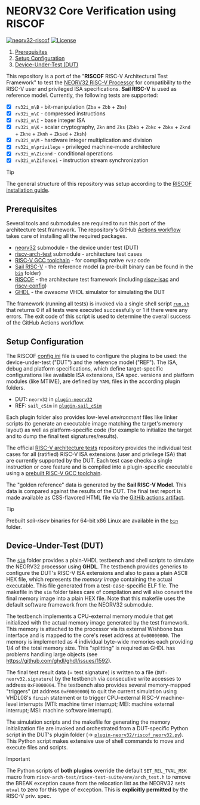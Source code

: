 # NEORV32 Core Verification using RISCOF

[![neorv32-riscof](https://img.shields.io/github/actions/workflow/status/stnolting/neorv32-riscof/main.yml?branch=main&longCache=true&style=flat-square&label=neorv32-riscof&logo=Github%20Actions&logoColor=fff)](https://github.com/stnolting/neorv32-riscof/actions/workflows/main.yml)
[![License](https://img.shields.io/github/license/stnolting/neorv32-riscof?longCache=true&style=flat-square&label=License)](https://github.com/stnolting/neorv32-riscof/blob/main/LICENSE)

1. [Prerequisites](#prerequisites)
2. [Setup Configuration](#setup-configuration)
3. [Device-Under-Test (DUT)](#device-under-test-dut)

This repository is a port of the "**RISCOF** RISC-V Architectural Test Framework" to test the
[NEORV32 RISC-V Processor](https://github.com/stnolting/neorv32) for compatibility to the RISC-V
user and privileged ISA specifications. **Sail RISC-V** is used as reference model.
Currently, the following tests are supported:

- [x] `rv32i_m\B` - bit-manipulation (`Zba` + `Zbb` + `Zbs`)
- [x] `rv32i_m\C` - compressed instructions
- [x] `rv32i_m\I` - base integer ISA
- [x] `rv32i_m\K` - scalar cryptography, `Zkn` and `Zks` (`Zbkb` + `Zbkc` + `Zbkx` + `Zknd` + `Zkne` + `Zknh` + `Zksed` + `Zksh`)
- [x] `rv32i_m\M` - hardware integer multiplication and division
- [x] `rv32i_m\privilege` - privileged machine-mode architecture
- [x] `rv32i_m\Zicond` - conditional operations
- [x] `rv32i_m\Zifencei` - instruction stream synchronization

> [!TIP]
> The general structure of this repository was setup according to the
[RISCOF installation guide](https://riscof.readthedocs.io/en/stable/installation.html).


## Prerequisites

Several tools and submodules are required to run this port of the architecture test framework. The repository's
GitHub [Actions workflow](https://github.com/stnolting/neorv32-riscof/blob/main/.github/workflows/main.yml)
takes care of installing all the required packages.

* [neorv32](https://github.com/stnolting/neorv32) submodule - the device under test (DUT)
* [riscv-arch-test](https://github.com/riscv-non-isa/riscv-arch-test) submodule - architecture test cases
* [RISC-V GCC toolchain](https://github.com/stnolting/riscv-gcc-prebuilt) - for compiling native `rv32` code
* [Sail RISC-V](https://github.com/riscv/sail-riscv) - the reference model (a pre-built binary can be found in
the [`bin`](https://github.com/stnolting/neorv32-riscof/tree/main/bin) folder)
* [RISCOF](https://github.com/riscv-software-src/riscof) - the architecture test framework (including
[riscv-isac](https://github.com/riscv-software-src/riscv-isac) and [riscv-config](https://github.com/riscv-software-src/riscv-config))
* [GHDL](https://github.com/ghdl/ghdl) - the _awesome_ VHDL simulator for simulating the DUT

The framework (running all tests) is invoked via a single shell script
[`run.sh`](https://github.com/stnolting/neorv32-riscof/blob/main/run.sh) that returns 0 if all tests were executed
successfully or 1 if there were any errors. The exit code of this script is used to determine the overall success
of the GitHub Actions workflow.


## Setup Configuration

The RISCOF [config.ini](https://github.com/stnolting/neorv32-riscof/blob/main/config.ini) file is used to configure
the plugins to be used: the device-under-test ("DUT") and the reference model ("REF"). The ISA, debug and platform
specifications, which define target-specific configurations like available ISA extensions, ISA spec. versions and
platform modules (like MTIME), are defined by `YAML` files in the according plugin folders.

* DUT: `neorv32` in [`plugin-neorv32`](https://github.com/stnolting/neorv32-riscof/tree/main/plugin-neorv32)
* REF: `sail_cSim` in [`plugin-sail_cSim`](https://github.com/stnolting/neorv32-riscof/tree/main/plugin-sail_cSim)

Each plugin folder also provides low-level _environment_ files like linker scripts (to generate an executable
image matching the target's memory layout) as well as platform-specific code (for example to initialize the target
and to dump the final test signatures/results).

The official [RISC-V architecture tests](https://github.com/riscv-non-isa/riscv-arch-test) repository provides the
individual test cases for all (ratified) RISC-V ISA extensions (user and privilege ISA) that are currently supported
by the DUT. Each test case checks a single instruction or core feature and is compiled into a plugin-specific
executable using a [prebuilt RISC-V GCC toolchain](https://github.com/stnolting/riscv-gcc-prebuilt).

The "golden reference" data is generated by the **Sail RISC-V Model**. This data is compared against the results of
the DUT. The final test report is made available as CSS-flavored HTML file via the
[GitHib actions artifact](https://github.com/stnolting/neorv32-riscof/actions).

> [!TIP]
> Prebuilt _sail-riscv_ binaries for 64-bit x86 Linux are available in the
[`bin`](https://github.com/stnolting/neorv32-riscof/tree/main/bin) folder.


## Device-Under-Test (DUT)

The [`sim`](https://github.com/stnolting/neorv32-riscof/tree/main/sim) folder provides a plain-VHDL testbench
and shell scripts to simulate the NEORV32 processor using **GHDL**. The testbench provides generics to configure the
DUT's RISC-V ISA extensions and also to pass a plain ASCII HEX file, which represents the _memory image_ containing
the actual executable. This file generated from a test-case-specific ELF file. The makefile in the `sim` folder
takes care of compilation and will also convert the final memory image into a plain HEX file. Note that this makefile
uses the default software framework from the NEORV32 submodule.

The testbench implements a CPU-external memory module that get initialized with the actual memory image generated by the
test framework. This memory is attached to the processor via its external Wishbone bus interface and is mapped to the core's
reset address at `0x00000000`. The memory is implemented as 4 individual byte-wide memories each providing 1/4 of the total
memory size. This "splitting" is required as GHDL has problems handling large objects (see https://github.com/ghdl/ghdl/issues/1592).

The final test result data (= test signature) is written to a file (`DUT-neorv32.signature`) by the testbench via
consecutive write accesses to address `0xF0000004`. The testbench also provides several memory-mapped "triggers" (at
address `0xF0000000`) to quit the current simulation using VHDL08's `finish` statement or to trigger CPU-external
RISC-V machine-level interrupts (MTI: machine timer interrupt; MEI: machine external interrupt; MSI: machine software
interrupt).

The simulation scripts and the makefile for generating the memory initialization file are invoked and orchestrated from
a DUT-specific Python script in the DUT's plugin folder
(-> [`plugin-neorv32/riscof_neorv32.py`](https://github.com/stnolting/neorv32-riscof/blob/main/plugin-neorv32/riscof_neorv32.py)).
This Python script makes extensive use of shell commands to move and execute files and scripts.

> [!IMPORTANT]
> The Python scripts of **both plugins** override the default `SET_REL_TVAL_MSK` macro from
`riscv-arch-test/riscv-test-suite/env/arch_test.h` to remove the BREAK exception cause from the relocation list as the
NEORV32 sets `mtval` to zero for this type of exception. This is **explicitly permitted** by the RISC-V priv. spec.
